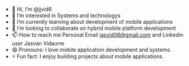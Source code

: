- 👋 Hi, I’m @jjvid6
- 👀 I’m interested in Systems and technologys 
- 🌱 I’m currently learning about development of mobile applications
- 💞️ I’m looking to collaborate on hybrid mobile platform development
- 📫 How to reach me Personal Email jasvid06@gmail.com and Linkedin user Jasvan Vidaurre 
- 😄 Pronouns: I love mobile application development and systems. 
- ⚡ Fun fact: I enjoy building projects about mobile applications. 

<!---
jjvid6/jjvid6 is a ✨ special ✨ repository because its `README.md` (this file) appears on your GitHub profile.
You can click the Preview link to take a look at your changes.
--->
